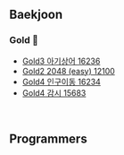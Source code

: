 ## Baekjoon
### Gold 🏅
* [Gold3 아기상어 16236](https://imported-event-228.notion.site/16236-77a654b61df449b9a1dd8f2aed5009a8?pvs=4)
* [Gold2 2048 (easy) 12100](https://imported-event-228.notion.site/12100-988fcb06371944efa5f569a30aebd194?pvs=4)
* [Gold4 인구이동 16234](https://imported-event-228.notion.site/16234-3f41af18977b4a2c84d3abd930838bc4?pvs=4)
* [Gold4 감시 15683](https://imported-event-228.notion.site/15683-629f973294a5415198baaa1da72f38d4?pvs=4)

<br>

## Programmers
